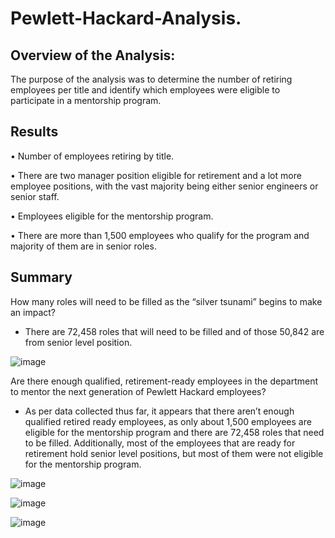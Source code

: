 # Pewlett-Hackard-Analysis.

## Overview of the Analysis:
The purpose of the analysis was to determine the number of retiring employees per title and identify which employees were eligible to participate in a mentorship program. 

## Results
•	Number of employees retiring by title.

•	There are two manager position eligible for retirement and a lot more employee positions, with the vast majority being either senior engineers or senior staff. 

•	Employees eligible for the mentorship program. 

•	There are more than 1,500 employees who qualify for the program and majority of them are in senior roles. 

## Summary
How many roles will need to be filled as the “silver tsunami” begins to make an impact?

  - There are 72,458 roles that will need to be filled and of those 50,842 are from senior level position.
  
  ![image](https://user-images.githubusercontent.com/118132063/213900817-69f3a104-5ca9-49a8-be3d-2b83fa6f973d.png)

  
  
  
  

Are there enough qualified, retirement-ready employees in the department to mentor the next generation of Pewlett Hackard employees?

  - As per data collected thus far, it appears that there aren’t enough qualified retired ready employees, as only about 1,500 employees are eligible for the         mentorship program and there are 72,458 roles that need to be filled. Additionally, most of the employees that are ready for retirement hold senior level positions, but most of them were not eligible for the mentorship program.  
  
  
 ![image](https://user-images.githubusercontent.com/118132063/213900966-e28e9e1e-1dfc-49ee-afdc-b8d7b3081e3a.png)


  
![image](https://user-images.githubusercontent.com/118132063/213900973-c8f6e873-dcdb-4657-84a1-e6b9f3025313.png)





![image](https://user-images.githubusercontent.com/118132063/213901034-d6774e16-ca78-4f39-ad23-fa766d03142b.png)
